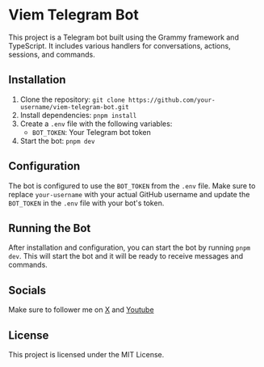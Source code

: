 # Viem Telegram Bot

This project is a Telegram bot built using the Grammy framework and TypeScript. It includes various handlers for conversations, actions, sessions, and commands.

## Installation

1. Clone the repository: `git clone https://github.com/your-username/viem-telegram-bot.git`
2. Install dependencies: `pnpm install`
3. Create a `.env` file with the following variables:
   - `BOT_TOKEN`: Your Telegram bot token
4. Start the bot: `pnpm dev`

## Configuration

The bot is configured to use the `BOT_TOKEN` from the `.env` file. Make sure to replace `your-username` with your actual GitHub username and update the `BOT_TOKEN` in the `.env` file with your bot's token.

## Running the Bot

After installation and configuration, you can start the bot by running `pnpm dev`. This will start the bot and it will be ready to receive messages and commands.

## Socials
Make sure to follower me on [X](https://x.com/GdappsStudio) and [Youtube](https://www.youtube.com/@GDappsStudio)

## License

This project is licensed under the MIT License.
